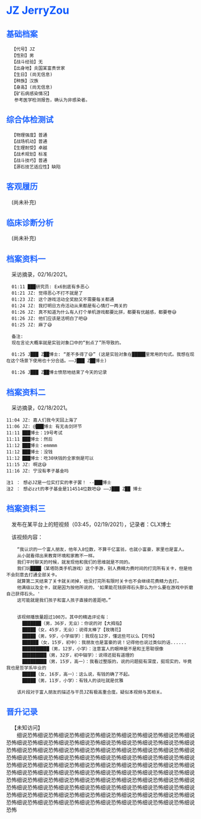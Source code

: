 # <span style="color: #0055FF;">JZ JerryZou
## <span style="color: #2266FF;">基础档案
```
  【代号】JZ
  【性别】男
  【战斗经验】无
  【出身地】炎国某富贵世家
  【生日】(尚无信息)
  【种族】汉族
  【身高】(尚无信息)
  【矿石病感染情况】
   参考医学检测报告，确认为非感染者。
```
  
## <span style="color: #2266FF;">综合体检测试
```
  【物理强度】普通
  【战场机动】普通
  【生理耐受】卓越
  【战术规划】标准
  【战斗技巧】普通
  【源石技艺适应性】缺陷
```
  
## <span style="color: #2266FF;">客观履历
&emsp;(尚未补充)
  
## <span style="color: #2266FF;">临床诊断分析
&emsp;(尚未补充)
  
## <span style="color: #2266FF;">档案资料一
&emsp;采访摘录，02/16/2021。
```
  01:11 ███研究员: Ex6到底有多恶心 
  01:21 JZ: 觉得恶心不打不就是了 
  01:23 JZ: 这个游戏活动全奖励又不需要每关都通 
  01:24 JZ: 我打明日方舟活动从来都是有心情打一两关的 
  01:26 JZ: 真不知道为什么有人打个单机游戏都要比拼，都要有优越感，都要卷😅 
  01:26 JZ: 他们应该是活明白了吧😅 
  01:25 JZ: 麻了😅 

  备注:
  现在言论大概率就是实验对象口中的“到点了”所导致的。

  01:25 J███ Z██博士: “差不多得了😅” (这是实验对象在█████里常用的句式。我想在现在这个场景下使用也十分合适。——J███ Z██博士)

  01:26 J███ Z██博士愤怒地结束了今天的记录
  ```
  ## <span style="color: #2266FF;">档案资料二
  &emsp;采访摘录，02/18/2021。
  ```
  11:04 JZ: 嘉人们我今天回上海了
  11:06 JZ: @███博士 有无击剑环节
  11:11 ███博士：19号考试
  11:11 ███博士：然后
  11:12 ███博士：emmmm
  11:12 ███博士：没钱
  11:12 ███博士：吃30块钱的全家倒是可以
  11:15 JZ: 啊这😅 
  11:16 JZ: 宁没有孝子基金吗

  注1 ： 想必JZ是一位实打实的孝子罢！ --███博士
  注2 ： 想必zzt的孝子基金是114514位数吧😅 ——J███ Z██ 博士
```

## <span style="color: #2266FF;">档案资料三
  &emsp;发布在某平台上的短视频（03:45，02/19/2021），记录者：CLX博士

  &emsp;该视频内容：
```
    “我认识的一个富人朋友，他年入8位数，不算千亿富翁，也就小富豪，家里也是富人。 
    从小就看得出来教育环境和家教不一样。
    我们平时聊天的时候，就发现他和我们的思维就是不同的。
    我们玩████（某塔防类手机游戏）这个手游，别人费精力费时间的打完所有关卡，但是他不会刻意去打通全部关卡。
    就算第二天结束了关卡就关闭掉，他没打完所有限时关卡也不会继续花费精力去打。
    他满级以及全卡，就是因为按他所说的，'如果能花钱获得石头那么为什么要在游戏中折磨自己获得石头。'
    这可能就是我们孩子和富人孩子直接的差距吧。”


    该视频播放量超过100万。其中的精选评论有： 
      ███████（男，36岁，无业）：你说的对【大拇指】 
      █████（女，45岁，无业）：说得太棒了【玫瑰花】 
      █████（男，9岁，小学缀学）：我现在12岁，懂这些可以么【可怜】 
      ██████（女，15岁，初中）：我朋友也是富豪的说！记得他也说过类似的话...... 
      ██████████（男，12岁，小学）：注意富人的眼神是不是和王思聪很像 
      █████████（男，32岁，初中辍学）：说得还挺有道理的 
      █████████（男，15岁，高一）：我看过整版的，说的问题挺有深度，挺现实的，毕竟我也是哲学系毕业的 
      █████（女，16岁，高一）：这么说，有钱的确了不起。 
      █████（男，11岁，小学）：有钱人的谈吐就是优雅 

    该片段对于富人朋友的描述与干员JZ有极高重合度。疑似本视频与其相关。
```

## <span style="color: #2266FF;">晋升记录
&emsp;【未知访问】 \
&emsp;&emsp;细说恐怖细说恐怖细说恐怖细说恐怖细说恐怖细说恐怖细说恐怖细说恐怖细说恐怖细说恐怖细说恐怖细说恐怖细说恐怖细说恐怖细说恐怖细说恐怖细说恐怖细说恐怖细说恐怖细说恐怖细说恐怖细说恐怖细说恐怖细说恐怖细说恐怖细说恐怖细说恐怖细说恐怖细说恐怖细说恐怖细说恐怖细说恐怖细说恐怖细说恐怖细说恐怖细说恐怖细说恐怖细说恐怖细说恐怖细说恐怖细说恐怖细说恐怖细说恐怖细说恐怖细说恐怖细说恐怖细说恐怖细说恐怖细说恐怖细说恐怖细说恐怖细说恐怖细说恐怖细说恐怖细说恐怖细说恐怖细说恐怖细说恐怖细说恐怖细说恐怖细说恐怖细说恐怖细说恐怖细说恐怖细说恐怖细说恐怖细说恐怖细说恐怖细说恐怖细说恐怖细说恐怖细说恐怖细说恐怖细说恐怖细说恐怖细说恐怖细说恐怖细说恐怖细说恐怖细说恐怖细说恐怖细说恐怖细说恐怖细说恐怖细说恐怖细说恐怖细说恐怖细说恐怖细说恐怖细说恐怖
